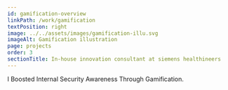 ```yaml
---
id: gamification-overview
linkPath: /work/gamification
textPosition: right
image: ../../assets/images/gamification-illu.svg
imageAlt: Gamification illustration
page: projects
order: 3
sectionTitle: In-house innovation consultant at siemens healthineers 
---
```


I Boosted Internal Security Awareness Through Gamification.